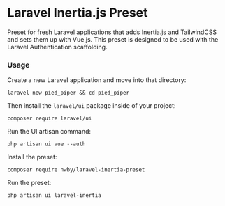 # Laravel Inertia.js Preset

Preset for fresh Laravel applications that adds Inertia.js and TailwindCSS and sets them up with Vue.js. This preset is designed to be used with the Laravel Authentication scaffolding.

### Usage

Create a new Laravel application and move into that directory:

```
laravel new pied_piper && cd pied_piper
```

Then install the `laravel/ui` package inside of your project:

```
composer require laravel/ui
```

Run the UI artisan command:

```
php artisan ui vue --auth
```

Install the preset:

```
composer require nwby/laravel-inertia-preset
```

Run the preset:

```
php artisan ui laravel-inertia
```
